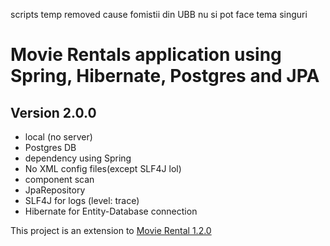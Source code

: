 scripts temp removed cause fomistii din UBB nu si pot face tema singuri

# Movie Rentals application using Spring, Hibernate, Postgres and JPA

## Version 2.0.0

- local (no server)
- Postgres DB
- dependency using Spring
- No XML config files(except SLF4J lol)
- component scan
- JpaRepository
- SLF4J for logs (level: trace)
- Hibernate for Entity-Database connection

This project is an extension to [Movie Rental 1.2.0](https://github.com/cinnamonbreakfast/uni_implementations/tree/master/SDI/Movie%20Rental%20SpringBoot)
